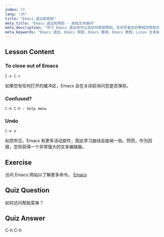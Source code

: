 ```yaml
---
index: 13
lang: "zh"
title: "Emacs 退出和帮助"
meta_title: "Emacs 退出和帮助 - 高级文本操作"
meta_description: "学习 Emacs 退出命令以及如何获取帮助。本初学者友好教程将帮助您理解基本的 Emacs 导航和撤销功能。"
meta_keywords: "Emacs 退出，Emacs 帮助，Emacs 撤销，Emacs 教程，Linux 文本编辑器，初学者指南"
---
```


## Lesson Content

### To close out of Emacs

```
C-x C-c
```

如果您有任何打开的缓冲区，Emacs 会在关闭前询问您是否保存。

### Confused?

```
C-h C-h : help menu
```

### Undo

```
C-x u
```

如您所见，Emacs 有更多活动部件，因此学习曲线会陡峭一些。然而，作为回报，您将获得一个非常强大的文本编辑器。

## Exercise

访问 Emacs 网站以了解更多命令。 [Emacs](https://www.gnu.org/software/emacs/)

## Quiz Question

如何访问帮助菜单？

## Quiz Answer

C-h C-h
